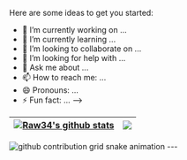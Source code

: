 Here are some ideas to get you started:

- 🔭 I’m currently working on ...
- 🌱 I’m currently learning ...
- 👯 I’m looking to collaborate on ...
- 🤔 I’m looking for help with ...
- 💬 Ask me about ...
- 📫 How to reach me: ...
- 😄 Pronouns: ...
- ⚡ Fun fact: ...
-->


| <a href="https://github.com/thinhabc01/github-readme-stats"><img align="center" src="https://github-readme-stats.vercel.app/api?username=thinhabc01&layout=compact&show_icons=true&include_all_commits=true=&hide_border=true" alt="Raw34's github stats" /></a> | <a href="https://github.com/thinhabc01/github-readme-stats"><img align="center" src="https://github-readme-stats.vercel.app/api/top-langs/?username=thinhabc01&layout=compact&hide_border=true" /></a> |
| ------------- | ------------- |


<picture>
  <source media="(prefers-color-scheme: dark)" srcset="https://raw.githubusercontent.com/thinhabc01/thinhabc01/output/github-snake-dark.svg">
  <source media="(prefers-color-scheme: light)" srcset="https://raw.githubusercontent.com/thinhabc01/thinhabc01/output/github-snake.svg">
  <img alt="github contribution grid snake animation" src="https://raw.githubusercontent.com/thinhabc01/thinhabc01/output/github-snake.svg">
</picture>
---
 <a href="https://visitcount.itsvg.in/api?id=thinhabc01&icon=0&color=0"></a>
